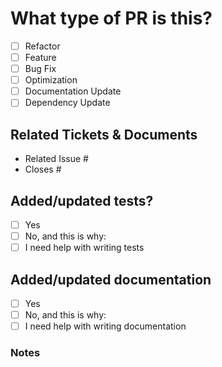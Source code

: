 # What type of PR is this?

<!--
For Work In Progress Pull Requests, please use the Draft PR feature, see https://github.blog/2019-02-14-introducing-draft-pull-requests/ for further details.

For a timely review/response, please avoid force-pushing additional commits if your PR already received reviews or comments.

Before submitting a Pull Request, please ensure that you have:

- 📖 Read the Contributing guide: https://github.com/0x6flab/commitgpt/blob/main/CONTRIBUTING.md
- 📖 Read the Code of Conduct: https://github.com/0x6flab/commitgpt/blob/main/CODE_OF_CONDUCT.md

- Provide tests for your changes.
- Use descriptive commit messages. If you need help you can check out https://pypi.org/project/commitgpt/
- Comment your code where appropriate.
- Squash your commits
- Update any related documentation.
-->

<!--(check all applicable)-->

- [ ] Refactor
- [ ] Feature
- [ ] Bug Fix
- [ ] Optimization
- [ ] Documentation Update
- [ ] Dependency Update

## Related Tickets & Documents

<!--
For pull requests that relate or close an issue, please include them below.  We like to follow [Github's guidance on linking issues to pull requests](https://docs.github.com/en/issues/tracking-your-work-with-issues/linking-a-pull-request-to-an-issue).

For example having the text: "closes #1234" would connect the current pull request to issue 1234.  And when we merge the pull request, Github will automatically close the issue.
-->

- Related Issue #
- Closes #

## Added/updated tests?

<!--Please confirm the following before submitting your PR, thank you!-->

- [ ] Yes
- [ ] No, and this is why: <!--please replace this line with details on why tests have not been included-->
- [ ] I need help with writing tests

## Added/updated documentation

<!--Please confirm the following before submitting your PR, thank you!-->

- [ ] Yes
- [ ] No, and this is why: <!--please replace this line with details on why documentation has not been included-->
- [ ] I need help with writing documentation

### Notes

<!--Please provide any additional information you feel is important.-->
